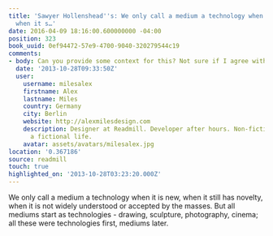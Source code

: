 ```yaml
---
title: 'Sawyer Hollenshead''s: We only call a medium a technology when it is new,
  when it s…'
date: 2016-04-09 18:16:00.600000000 -04:00
position: 323
book_uuid: 0ef94472-57e9-4700-9040-320279544c19
comments:
- body: Can you provide some context for this? Not sure if I agree with it.
  date: '2013-10-28T09:33:50Z'
  user:
    username: milesalex
    firstname: Alex
    lastname: Miles
    country: Germany
    city: Berlin
    website: http://alexmilesdesign.com
    description: Designer at Readmill. Developer after hours. Non-fiction books and
      a fictional life.
    avatar: assets/avatars/milesalex.jpg
location: '0.367186'
source: readmill
touch: true
highlighted_on: '2013-10-28T03:23:20.000Z'
---
```


We only call a medium a technology when it is new, when it still has novelty, when it is not widely understood or accepted by the masses. But all mediums start as technologies - drawing, sculpture, photography, cinema; all these were technologies first, mediums later.